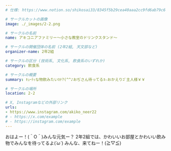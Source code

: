 ```yaml
---
# 仕様: https://www.notion.so/shikosai33/8345f5b29cea40aaa2cc9fd6ab79c6a6?pvs=4#5438a1577b604f39a67658a72f2283b8

# サークルカットの画像
image: ./_images/2-2.png

# サークルの名前
name: アキコニアファミリー～小さな教室のドリンクスタンド～

# サークルの開催団体の名前 (2年2組, 天文部など)
organizer-name: 2年2組

# サークルの区分 (技術系, 文化系, 飲食系のいずれか)
category: 飲食系

# サークルの概要
summary: ｷｭｰﾃｨな物飲みたいｶﾅ?(^^♪おぢさん待ってるﾖ☆おかえりｺﾞ主人様￥￥

# サークルの場所
location: 2-2

# X, Instagramなどの外部リンク
urls:
- https://www.instagram.com/akiko_neer22
# - https://x.com/example
# - https://instagram.com/example
---
```

おはよー！(＾O＾)みんな元気ー？
2年2組では、かわいいお部屋とかわいい飲み物でみんなを待ってるよ(*´ω`*)
みんな、来てねー！(≧▽≦)

